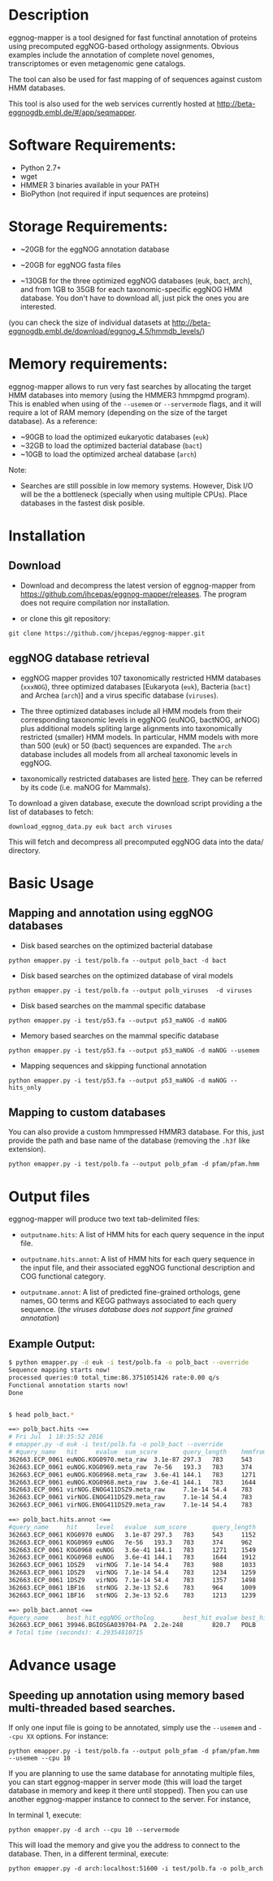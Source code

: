 # Description

eggnog-mapper is a tool designed for fast functinal annotation of proteins using
precomputed eggNOG-based orthology assignments. Obvious examples include the
annotation of complete novel genomes, transcriptomes or even metagenomic gene
catalogs.

The tool can also be used for fast mapping of of sequences against custom HMM
databases. 

This tool is also used for the web services currently hosted at
http://beta-eggnogdb.embl.de/#/app/seqmapper.

# Software Requirements: 

- Python 2.7+
- wget 
- HMMER 3 binaries available in your PATH
- BioPython (not required if input sequences are proteins)

# Storage Requirements:

- ~20GB for the eggNOG annotation database

- ~20GB for eggNOG fasta files

- ~130GB for the three optimized eggNOG databases (euk, bact, arch), and from
  1GB to 35GB for each taxonomic-specific eggNOG HMM database. You don't have to
  download all, just pick the ones you are interested.

(you can check the size of individual datasets at
http://beta-eggnogdb.embl.de/download/eggnog_4.5/hmmdb_levels/)

# Memory requirements:

eggnog-mapper allows to run very fast searches by allocating the target HMM
databases into memory (using the HMMER3 hmmpgmd program). This is enabled when
using of the `--usemem` or `--servermode` flags, and it will require a lot of
RAM memory (depending on the size of the target database). As a reference:

- ~90GB to load the optimized eukaryotic databases (`euk`)
- ~32GB to load the optimized bacterial database (`bact`)
- ~10GB to load the optimized archeal database (`arch`)

Note: 

- Searches are still possible in low memory systems. However, Disk I/O will be
  the a bottleneck (specially when using multiple CPUs). Place databases in
  the fastest disk posible.


# Installation 

## Download

- Download and decompress the latest version of eggnog-mapper from
  https://github.com/jhcepas/eggnog-mapper/releases. The program does not
  require compilation nor installation.

- or clone this git repository:

```
git clone https://github.com/jhcepas/eggnog-mapper.git
```

## eggNOG database retrieval 

- eggNOG mapper provides 107 taxonomically restricted HMM databases (`xxxNOG`),
  three optimized databases [Eukaryota (`euk`), Bacteria (`bact`) and Archea (`arch`)]
  and a virus specific database (`viruses`).

- The three optimized databases include all HMM models from their corresponding
  taxonomic levels in eggNOG (euNOG, bactNOG, arNOG) plus additional models
  spliting large alignments into taxonomically restricted (smaller) HMM
  models. In particular, HMM models with more than 500 (euk) or 50 (bact)
  sequences are expanded. The `arch` database includes all models from all
  archeal taxonomic levels in eggNOG.

- taxonomically restricted databases are listed
  [here](http://beta-eggnogdb.embl.de/#/app/downloads). They can be referred by
  its code (i.e. maNOG for Mammals).


To download a given database, execute the download script providing a the list
of databases to fetch:

```
download_eggnog_data.py euk bact arch viruses
```

This will fetch and decompress all precomputed eggNOG data into the data/ directory. 

# Basic Usage

## Mapping and annotation using eggNOG databases

- Disk based searches on the optimized bacterial database 

```
python emapper.py -i test/polb.fa --output polb_bact -d bact
```

- Disk based searches on the optimized database of viral models

```
python emapper.py -i test/polb.fa --output polb_viruses  -d viruses
```

- Disk based searches on the mammal specific database

```
python emapper.py -i test/p53.fa --output p53_maNOG -d maNOG
```

- Memory based searches on the mammal specific database

```
python emapper.py -i test/p53.fa --output p53_maNOG -d maNOG --usemem
```

- Mapping sequences and skipping functional annotation
```
python emapper.py -i test/p53.fa --output p53_maNOG -d maNOG --hits_only 
```

## Mapping to custom databases

You can also provide a custom hmmpressed HMMR3 database. For this, just provide
the path and base name of the database (removing the `.h3f` like extension).

```
python emapper.py -i test/polb.fa --output polb_pfam -d pfam/pfam.hmm
```

# Output files

eggnog-mapper will produce two text tab-delimited files: 

- `outputname.hits`: A list of HMM hits for each query sequence in the input
  file.

- `outputname.hits.annot`: A list of HMM hits for each query sequence in the
  input file, and their associated eggNOG functional description and COG
  functional category.

- `outputname.annot`: A list of predicted fine-grained orthologs, gene names, GO
  terms and KEGG pathways associated to each query sequence. (*the viruses
  database does not support fine grained annotation*)

## Example Output:

```bash
$ python emapper.py -d euk -i test/polb.fa -o polb_bact --override
Sequence mapping starts now!
processed queries:0 total_time:86.3751051426 rate:0.00 q/s
Functional annotation starts now!
Done


$ head polb_bact.*

==> polb_bact.hits <==
# Fri Jul  1 18:35:52 2016
# emapper.py -d euk -i test/polb.fa -o polb_bact --override
# #query_name   hit     evalue  sum_score       query_length    hmmfrom hmmto   seqfrom seqto   query_coverage
362663.ECP_0061 euNOG.KOG0970.meta_raw  3.1e-87 297.3   783     543     1152    193     782     0.752234993614
362663.ECP_0061 euNOG.KOG0969.meta_raw  7e-56   193.3   783     374     962     204     768     0.72030651341
362663.ECP_0061 euNOG.KOG0968.meta_raw  3.6e-41 144.1   783     1271    1549    148     428     0.357598978289
362663.ECP_0061 euNOG.KOG0968.meta_raw  3.6e-41 144.1   783     1644    1912    490     759     0.343550446999
362663.ECP_0061 virNOG.ENOG411DSZ9.meta_raw     7.1e-14 54.4    783     988     1033    193     238     0.0574712643678
362663.ECP_0061 virNOG.ENOG411DSZ9.meta_raw     7.1e-14 54.4    783     1234    1259    404     428     0.0306513409962
362663.ECP_0061 virNOG.ENOG411DSZ9.meta_raw     7.1e-14 54.4    783     1357    1498    491     643     0.194125159642

==> polb_bact.hits.annot <==
#query_name     hit     level   evalue  sum_score       query_length    hmmfrom hmmto   seqfrom seqto   query_coverage  members_in_og   og_description  og_COG_categories
362663.ECP_0061 KOG0970 euNOG   3.1e-87 297.3   783     543     1152    193     782     0.752234993614  271     DNA polymerase  L
362663.ECP_0061 KOG0969 euNOG   7e-56   193.3   783     374     962     204     768     0.72030651341   224     DNA polymerase  L
362663.ECP_0061 KOG0968 euNOG   3.6e-41 144.1   783     1271    1549    148     428     0.357598978289  345     DNA polymerase  L
362663.ECP_0061 KOG0968 euNOG   3.6e-41 144.1   783     1644    1912    490     759     0.343550446999  345     DNA polymerase  L
362663.ECP_0061 1DSZ9   virNOG  7.1e-14 54.4    783     988     1033    193     238     0.0574712643678 20      DNA polymerase  L
362663.ECP_0061 1DSZ9   virNOG  7.1e-14 54.4    783     1234    1259    404     428     0.0306513409962 20      DNA polymerase  L
362663.ECP_0061 1DSZ9   virNOG  7.1e-14 54.4    783     1357    1498    491     643     0.194125159642  20      DNA polymerase  L
362663.ECP_0061 1BF16   strNOG  2.3e-13 52.6    783     964     1009    193     238     0.0574712643678 19      DNA polymerase  L
362663.ECP_0061 1BF16   strNOG  2.3e-13 52.6    783     1213    1239    404     429     0.0319284802043 19      DNA polymerase  L

==> polb_bact.annot <==
#query_name     best_hit_eggNOG_ortholog        best_hit_evalue best_hit_score  predicted_name  strict_orthologs        GO      KEGG(pathway)
362663.ECP_0061 39946.BGIOSGA039704-PA  2.2e-248        820.7   POLB    1006551.KOX_10750,1028307.EAE_11080,1045856.EcWSU1_00673,155864.Z0068,198214.SF0055,198628.Dda3937_01373,199310.c0071,218491.ECA3852,218493.SBG_0085,220341.STY0112,272620.KPN_00059,290338.CKO_03322,290339.ESA_03280,316407.85674307,362663.ECP_0061,39946.BGIOSGA039704-PA,399742.Ent638_0607,406817.XNC1_4058,406818.XBJ1_1795,465817.ETA_07310,469595.CSAG_03356,469613.HMPREF0864_02496,471874.PROSTU_01143,481805.EcolC_3597,498217.ETAE_0607,500637.PROVRUST_06038,500639.ENTCAN_05148,500640.CIT292_09418,502347.ESCAB7627_3201,511145.b0060,517433.PanABDRAFT_1681,520999.PROVALCAL_02276,521000.PROVRETT_06774,529507.PMI2327,561229.Dd1591_0570,561230.PC1_3628,561231.Pecwa_3819,579405.Dd703_0609,590409.Dd586_3566,592316.Pat9b_0640,634499.EpC_07180,634500.EbC_06980,634503.NT01EI_0703,637910.ROD_00651,640513.Entas_0660,665029.EAMY_2919,701347.Entcl_3665,706191.PANA_0690,712898.Pvag_0098,716541.ECL_00856,741091.Rahaq_3758,745277.Rahaq2_3852,882884.SARI_02907,99287.STM0097  GO:0003674,GO:0003824,GO:0003887,GO:0004518,GO:0004527,GO:0004529,GO:0004536,GO:0005575,GO:0005622,GO:0005623,GO:0005694,GO:0006139,GO:0006259,GO:0006260,GO:0006261,GO:0006281,GO:0006289,GO:0006297,GO:0006301,GO:0006725,GO:0006807,GO:0006950,GO:0006974,GO:0007154,GO:0008150,GO:0008152,GO:0008296,GO:0008408,GO:0009058,GO:0009059,GO:0009432,GO:0009605,GO:0009987,GO:0009991,GO:0016740,GO:0016772,GO:0016779,GO:0016787,GO:0016788,GO:0016796,GO:0016895,GO:0018130,GO:0019438,GO:0019985,GO:0031668,GO:0033554,GO:0034061,GO:0034641,GO:0034645,GO:0034654,GO:0043170,GO:0043226,GO:0043228,GO:0043229,GO:0043232,GO:0044237,GO:0044238,GO:0044249,GO:0044260,GO:0044271,GO:0044424,GO:0044464,GO:0044699,GO:0044763,GO:0045004,GO:0045005,GO:0046483,GO:0050896,GO:0051716,GO:0071496,GO:0071704,GO:0071897,GO:0090304,GO:0090305,GO:1901360,GO:1901362,GO:1901576
# Total time (seconds): 4.29354810715

```



# Advance usage

## Speeding up annotation using memory based multi-threaded based searches.

If only one input file is going to be annotated, simply use the `--usemem` and
`--cpu XX` options. For instance: 

```
python emapper.py -i test/polb.fa --output polb_pfam -d pfam/pfam.hmm --usemem --cpu 10
``` 

If you are planning to use the same database for annotating multiple files, you
can start eggnog-mapper in server mode (this will load the target database in
memory and keep it there until stopped). Then you can use another eggnog-mapper
instance to connect to the server. For instance, 

In terminal 1, execute:

```
python emapper.py -d arch --cpu 10 --servermode
```

This will load the memory and give you the address to connect to the
database. Then, in a different terminal, execute:

```
python emapper.py -d arch:localhost:51600 -i test/polb.fa -o polb_arch
```


